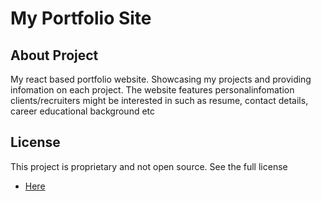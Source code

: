 # My Portfolio Site


## About Project

My react based portfolio website. Showcasing my projects and providing infomation on each project. The website features personalinfomation clients/recruiters might be interested in such as resume, contact details, career educational background etc                                                                                                                   

## License
This project is proprietary and not open source.
See the full license
- [Here](https://github.com/ljlinen/src/licenses/LICENSE.txt)